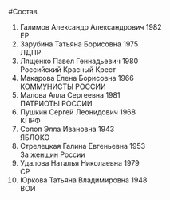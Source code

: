 #Состав
1. Галимов Александр Александрович 1982   
    ЕР
2. Зарубина Татьяна Борисовна 1975   
    ЛДПР
3. Лященко Павел Геннадьевич 1980   
    Российский Красный Крест
4. Макарова Елена Борисовна 1966   
    КОММУНИСТЫ РОССИИ
5. Малова Алла Сергеевна 1981   
    ПАТРИОТЫ РОССИИ
6. Пушкин Сергей Леонидович 1968   
    КПРФ
7. Солоп Элла Ивановна 1943   
    ЯБЛОКО
8. Стрелецкая Галина Евгеньевна 1953   
    За женщин России
9. Удалова Наталья Николаевна 1979   
    СР
10. Юркова Татьяна Владимировна 1948   
    ВОИ
